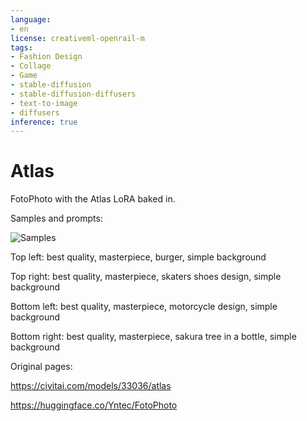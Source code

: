 ```yaml
---
language:
- en
license: creativeml-openrail-m
tags:
- Fashion Design
- Collage
- Game
- stable-diffusion
- stable-diffusion-diffusers
- text-to-image
- diffusers
inference: true
---
```


# Atlas

FotoPhoto with the Atlas LoRA baked in.

Samples and prompts:

![Samples](https://cdn-uploads.huggingface.co/production/uploads/63239b8370edc53f51cd5d42/NBfeHXXlTMPA6LIcTpA86.png)

Top left: best quality, masterpiece, burger, simple background 

Top right: best quality, masterpiece, skaters shoes design, simple background

Bottom left: best quality, masterpiece, motorcycle design, simple background

Bottom right: best quality, masterpiece, sakura tree in a bottle, simple background

Original pages:

https://civitai.com/models/33036/atlas

https://huggingface.co/Yntec/FotoPhoto